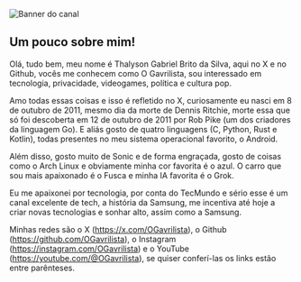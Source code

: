 ![Banner do canal](https://github.com/user-attachments/assets/9df45e95-413e-45cb-91e7-5de569359825)

## Um pouco sobre mim!
Olá, tudo bem, meu nome é Thalyson Gabriel Brito da Silva, aqui no X e no Github, vocês me conhecem como O Gavrilista, sou interessado em tecnologia, privacidade, videogames, política e cultura pop. 

Amo todas essas coisas e isso é refletido no X, curiosamente eu nasci em 8 de outubro de 2011, mesmo dia da morte de Dennis Ritchie, morte essa que só foi descoberta em 12 de outubro de 2011 por Rob Pike (um dos criadores da linguagem Go). E aliás gosto de quatro linguagens (C, Python, Rust e Kotlin), todas presentes no meu sistema operacional favorito, o Android.

Além disso, gosto muito de Sonic e de forma engraçada, gosto de coisas como o Arch Linux e obviamente minha cor favorita é o azul. O carro que sou mais apaixonado é o Fusca e minha IA favorita é o Grok.

Eu me apaixonei por tecnologia, por conta do TecMundo e sério esse é um canal excelente de tech, a história da Samsung, me incentiva até hoje a criar novas tecnologias e sonhar alto, assim como a Samsung.

Minhas redes são o X (https://x.com/OGavrilista), o Github (https://github.com/OGavrilista), o Instagram (https://instagram.com/OGavrilista) e o YouTube (https://youtube.com/@OGavrilista), se quiser conferí-las os links estão entre parênteses.
